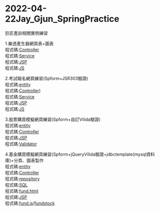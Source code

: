 # 2022-04-22Jay_Gjun_SpringPractice
巨匠產訓相關實例練習<br>

1.樂透產生器網頁表+圖表<br>
程式碼:[Controller](https://github.com/ugug1314/2022-04-22Jay_Gjun_SpringPractice/blob/main/springmvc/src/main/java/com/study/springmvc/case02/controller/LottoController.java)<br>
程式碼:[Service](https://github.com/ugug1314/2022-04-22Jay_Gjun_SpringPractice/blob/main/springmvc/src/main/java/com/study/springmvc/case02/service/LottoService.java)<br>
程式碼:[JSP](https://github.com/ugug1314/2022-04-22Jay_Gjun_SpringPractice/blob/main/springmvc/src/main/webapp/WEB-INF/views/case02/show_lotto.jsp)<br>
程式碼:[JS](https://github.com/ugug1314/2022-04-22Jay_Gjun_SpringPractice/blob/main/springmvc/src/main/webapp/js/loto.js)<br>

2.考試報名網頁練習(Spform+JSR303驗證)<br>
程式碼:[entity](https://github.com/ugug1314/2022-04-22Jay_Gjun_SpringPractice/tree/main/springmvc/src/main/java/com/study/springmvc/case03/entity)<br>
程式碼:[Controller](https://github.com/ugug1314/2022-04-22Jay_Gjun_SpringPractice/blob/main/springmvc/src/main/java/com/study/springmvc/case03/controller/ExamController.java))<br>
程式碼:[Service](https://github.com/ugug1314/2022-04-22Jay_Gjun_SpringPractice/blob/main/springmvc/src/main/java/com/study/springmvc/case03/service/ExamService.java)<br>
程式碼:[JSP](https://github.com/ugug1314/2022-04-22Jay_Gjun_SpringPractice/tree/main/springmvc/src/main/webapp/WEB-INF/views/case03)<br>
程式碼:[JS](https://github.com/ugug1314/2022-04-22Jay_Gjun_SpringPractice/blob/main/springmvc/src/main/webapp/js/exam.js)<br>

3.股票購買模擬網頁練習(Spform+自訂Vilida驗證)<br>
程式碼:[entity](https://github.com/ugug1314/2022-04-22Jay_Gjun_SpringPractice/blob/main/springmvc/src/main/java/com/study/springmvc/case04/entity/Stock.java)<br>
程式碼:[Controller](https://github.com/ugug1314/2022-04-22Jay_Gjun_SpringPractice/blob/main/springmvc/src/main/java/com/study/springmvc/case04/Controller/StockController.java)<br>
程式碼:[JSP](https://github.com/ugug1314/2022-04-22Jay_Gjun_SpringPractice/blob/main/springmvc/src/main/webapp/WEB-INF/views/case04/stock.jsp)<br>
程式碼:[Validator](https://github.com/ugug1314/2022-04-22Jay_Gjun_SpringPractice/blob/main/springmvc/src/main/java/com/study/springmvc/case04/validator/StockValidator.java)<br>


4.基金購買模擬網頁練習(Spform+jQueryVilida驗證+jdbctemplate(mysql資料庫)+分頁、圖表製作<br>
程式碼:[entity](https://github.com/ugug1314/2022-04-22Jay_Gjun_SpringPractice/tree/main/springmvc/src/main/java/com/study/springmvc/lab/entity)<br>
程式碼:[Controller](https://github.com/ugug1314/2022-04-22Jay_Gjun_SpringPractice/tree/main/springmvc/src/main/java/com/study/springmvc/lab/controller)<br>
程式碼:[repository](https://github.com/ugug1314/2022-04-22Jay_Gjun_SpringPractice/tree/main/springmvc/src/main/java/com/study/springmvc/lab/repository)<br>
程式碼:[SQL](https://github.com/ugug1314/2022-04-22Jay_Gjun_SpringPractice/blob/main/springmvc/src/main/java/com/study/springmvc/lab/lab.sql)<br>
程式碼:[fund.html](https://github.com/ugug1314/2022-04-22Jay_Gjun_SpringPractice/blob/main/springmvc/src/main/webapp/html/fund.html)<br>
程式碼:[JSP](https://github.com/ugug1314/2022-04-22Jay_Gjun_SpringPractice/blob/main/springmvc/src/main/webapp/WEB-INF/views/lab/fundstock.jsp)<br>
程式碼:[fund.js](https://github.com/ugug1314/2022-04-22Jay_Gjun_SpringPractice/blob/main/springmvc/src/main/webapp/js/fund.js)/[fundstock](https://github.com/ugug1314/2022-04-22Jay_Gjun_SpringPractice/blob/main/springmvc/src/main/webapp/js/fundstock.js)<br>
